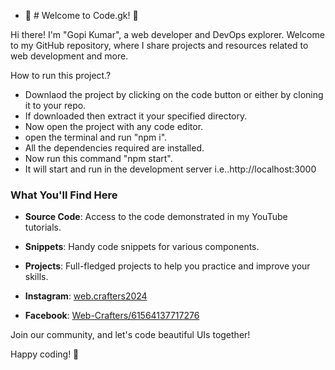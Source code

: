 - 👋 # Welcome to Code.gk! 🎨

Hi there! I'm "Gopi Kumar", a web developer and DevOps explorer. Welcome to my GitHub repository, where I share projects and resources related to web development and more.

How to run this project.?
- Downlaod the project by clicking on the code button or either by cloning it to your repo.
- If downloaded then extract it your specified directory.
- Now open the project with any code editor.
- open the terminal and run "npm i".
- All the dependencies required are installed.
- Now run this command "npm start".
- It will start and run in the development server i.e..http://localhost:3000



### What You'll Find Here

- **Source Code**: Access to the code demonstrated in my YouTube tutorials.
- **Snippets**: Handy code snippets for various components.
- **Projects**: Full-fledged projects to help you practice and improve your skills.



- **Instagram**: [web.crafters2024](https://www.instagram.com/iamgks.1/)
- **Facebook**: [Web-Crafters/61564137717276](https://www.facebook.com/people/Web-Crafters/61564137717276/)

Join our community, and let's code beautiful UIs together!

Happy coding! 🚀

